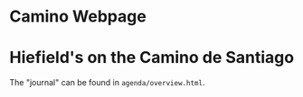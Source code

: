 # Camino Webpage
# Hiefield's on the Camino de Santiago
The "journal" can be found in `agenda/overview.html`.
